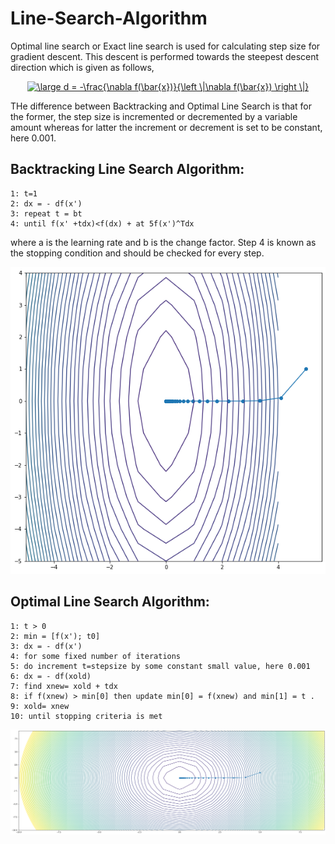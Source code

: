 # Line-Search-Algorithm
 Optimal line search or Exact line search is used for calculating step size for gradient descent. This descent is performed towards the steepest descent direction which is given as follows, 
<p align="center">
 <a href="https://www.codecogs.com/eqnedit.php?latex=\large&space;d&space;=&space;-\frac{\nabla&space;f(\bar{x})}{\left&space;\|\nabla&space;f(\bar{x})&space;\right&space;\|}" target="_blank"><img src="https://latex.codecogs.com/gif.latex?\large&space;d&space;=&space;-\frac{\nabla&space;f(\bar{x})}{\left&space;\|\nabla&space;f(\bar{x})&space;\right&space;\|}" title="\large d = -\frac{\nabla f(\bar{x})}{\left \|\nabla f(\bar{x}) \right \|}" /></a> 
</p>

THe difference between Backtracking and Optimal Line Search is that for the former, the step size is incremented or decremented by a variable amount whereas for latter the increment or decrement is set to be constant, here 0.001. 

## Backtracking Line Search Algorithm:

```
1: t=1
2: dx = - df(x')
3: repeat t = bt
4: until f(x' +tdx)<f(dx) + at 5f(x')^Tdx
```

where a is the learning rate and b is the change factor. Step 4 is known as the stopping condition and should be checked for every step. <br>

<p align="center">
  <img src="https://raw.githubusercontent.com/tanishkasingh9/Line-Search-Algorithm/master/Images/tmain.png"> 
  </p>


## Optimal Line Search Algorithm:

```
1: t > 0
2: min = [f(x'); t0]
3: dx = - df(x')
4: for some fixed number of iterations
5: do increment t=stepsize by some constant small value, here 0.001
6: dx = - df(xold)
7: find xnew= xold + tdx
8: if f(xnew) > min[0] then update min[0] = f(xnew) and min[1] = t .
9: xold= xnew
10: until stopping criteria is met

```
<p align="center">
  <img src="https://raw.githubusercontent.com/tanishkasingh9/Line-Search-Algorithm/master/Images/optimalsearch.png"> 
  </p>
